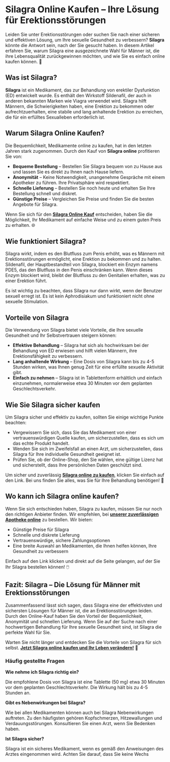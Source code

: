 # Silagra Online Kaufen – Ihre Lösung für Erektionsstörungen

Leiden Sie unter Erektionsstörungen oder suchen Sie nach einer sicheren und effektiven Lösung, um Ihre sexuelle Gesundheit zu verbessern? **Silagra** könnte die Antwort sein, nach der Sie gesucht haben. In diesem Artikel erfahren Sie, warum Silagra eine ausgezeichnete Wahl für Männer ist, die ihre Lebensqualität zurückgewinnen möchten, und wie Sie es einfach online kaufen können. 🛒

## Was ist Silagra?

**Silagra** ist ein Medikament, das zur Behandlung von erektiler Dysfunktion (ED) entwickelt wurde. Es enthält den Wirkstoff Sildenafil, der auch in anderen bekannten Marken wie Viagra verwendet wird. Silagra hilft Männern, die Schwierigkeiten haben, eine Erektion zu bekommen oder aufrechtzuerhalten, eine stabile und lang anhaltende Erektion zu erreichen, die für ein erfülltes Sexualleben erforderlich ist.

## Warum Silagra Online Kaufen?

Die Bequemlichkeit, Medikamente online zu kaufen, hat in den letzten Jahren stark zugenommen. Durch den Kauf von **Silagra online** profitieren Sie von:

- **Bequeme Bestellung** – Bestellen Sie Silagra bequem von zu Hause aus und lassen Sie es direkt zu Ihnen nach Hause liefern.
- **Anonymität** – Keine Notwendigkeit, unangenehme Gespräche mit einem Apotheker zu führen. Ihre Privatsphäre wird respektiert.
- **Schnelle Lieferung** – Bestellen Sie noch heute und erhalten Sie Ihre Bestellung schnell und diskret.
- **Günstige Preise** – Vergleichen Sie Preise und finden Sie die besten Angebote für Silagra.

Wenn Sie sich für den [**Silagra Online Kauf**](https://tinyurl.com/silagrabestprice) entscheiden, haben Sie die Möglichkeit, Ihr Medikament auf einfache Weise und zu einem guten Preis zu erhalten. 🌐

## Wie funktioniert Silagra?

Silagra wirkt, indem es den Blutfluss zum Penis erhöht, was es Männern mit Erektionsstörungen ermöglicht, eine Erektion zu bekommen und zu halten. Sildenafil, der Hauptbestandteil von Silagra, blockiert ein Enzym namens PDE5, das den Blutfluss in den Penis einschränken kann. Wenn dieses Enzym blockiert wird, bleibt der Blutfluss zu den Genitalien erhalten, was zu einer Erektion führt.

Es ist wichtig zu beachten, dass Silagra nur dann wirkt, wenn der Benutzer sexuell erregt ist. Es ist kein Aphrodisiakum und funktioniert nicht ohne sexuelle Stimulation.

## Vorteile von Silagra

Die Verwendung von Silagra bietet viele Vorteile, die Ihre sexuelle Gesundheit und Ihr Selbstvertrauen steigern können:

- **Effektive Behandlung** – Silagra hat sich als hochwirksam bei der Behandlung von ED erwiesen und hilft vielen Männern, ihre Erektionsfähigkeit zu verbessern.
- **Lang anhaltende Wirkung** – Eine Dosis von Silagra kann bis zu 4-5 Stunden wirken, was Ihnen genug Zeit für eine erfüllte sexuelle Aktivität gibt.
- **Einfach zu nehmen** – Silagra ist in Tablettenform erhältlich und einfach einzunehmen, normalerweise etwa 30 Minuten vor dem geplanten Geschlechtsverkehr.

## Wie Sie Silagra sicher kaufen

Um Silagra sicher und effektiv zu kaufen, sollten Sie einige wichtige Punkte beachten:

- Vergewissern Sie sich, dass Sie das Medikament von einer vertrauenswürdigen Quelle kaufen, um sicherzustellen, dass es sich um das echte Produkt handelt.
- Wenden Sie sich im Zweifelsfall an einen Arzt, um sicherzustellen, dass Silagra für Ihre individuelle Gesundheit geeignet ist.
- Prüfen Sie, ob der Online-Shop, den Sie wählen, eine gültige Lizenz hat und sicherstellt, dass Ihre persönlichen Daten geschützt sind.

Um sicher und zuverlässig [**Silagra online zu kaufen**](https://tinyurl.com/silagrabestprice), klicken Sie einfach auf den Link. Bei uns finden Sie alles, was Sie für Ihre Behandlung benötigen! 🏥

## Wo kann ich Silagra online kaufen?

Wenn Sie sich entschieden haben, Silagra zu kaufen, müssen Sie nur noch den richtigen Anbieter finden. Wir empfehlen, bei [**unserer zuverlässigen Apotheke online**](https://tinyurl.com/silagrabestprice) zu bestellen. Wir bieten:

- Günstige Preise für Silagra
- Schnelle und diskrete Lieferung
- Vertrauenswürdige, sichere Zahlungsoptionen
- Eine breite Auswahl an Medikamenten, die Ihnen helfen können, Ihre Gesundheit zu verbessern

Einfach auf den Link klicken und direkt auf die Seite gelangen, auf der Sie Ihr Silagra bestellen können! 🖱️

## Fazit: Silagra – Die Lösung für Männer mit Erektionsstörungen

Zusammenfassend lässt sich sagen, dass Silagra eine der effektivsten und sichersten Lösungen für Männer ist, die an Erektionsstörungen leiden. Durch den Online-Kauf haben Sie den Vorteil der Bequemlichkeit, Anonymität und schnellen Lieferung. Wenn Sie auf der Suche nach einer hochwertigen Behandlung für Ihre sexuelle Gesundheit sind, ist Silagra die perfekte Wahl für Sie.

Warten Sie nicht länger und entdecken Sie die Vorteile von Silagra für sich selbst. [**Jetzt Silagra online kaufen und Ihr Leben verändern!**](https://tinyurl.com/silagrabestprice) 💊

### Häufig gestellte Fragen

**Wie nehme ich Silagra richtig ein?**

Die empfohlene Dosis von Silagra ist eine Tablette (50 mg) etwa 30 Minuten vor dem geplanten Geschlechtsverkehr. Die Wirkung hält bis zu 4-5 Stunden an.

**Gibt es Nebenwirkungen bei Silagra?**

Wie bei allen Medikamenten können auch bei Silagra Nebenwirkungen auftreten. Zu den häufigsten gehören Kopfschmerzen, Hitzewallungen und Verdauungsstörungen. Konsultieren Sie einen Arzt, wenn Sie Bedenken haben.

**Ist Silagra sicher?**

Silagra ist ein sicheres Medikament, wenn es gemäß den Anweisungen des Arztes eingenommen wird. Achten Sie darauf, dass Sie keine Wechs
